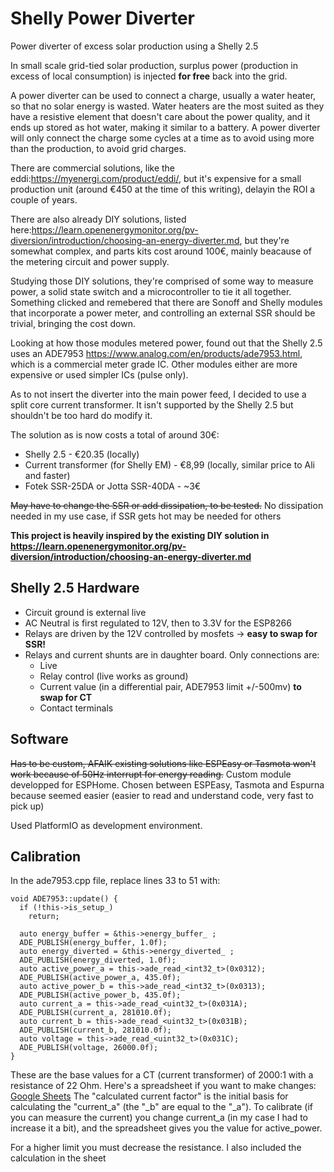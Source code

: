 # Shelly Power Diverter
Power diverter of excess solar production using a Shelly 2.5

In small scale grid-tied solar production, surplus power (production in excess of local consumption) is injected **for free** back into the grid. 

A power diverter can be used to connect a charge, usually a water heater, so that no solar energy is wasted. Water heaters are the most suited as they have a resistive element that doesn't care about the power quality, and it ends up stored as hot water, making it similar to a battery. A power diverter will only connect the charge some cycles at a time as to avoid using more than the production, to avoid grid charges.

There are commercial solutions, like the eddi:https://myenergi.com/product/eddi/, but it's expensive for a small production unit (around €450 at the time of this writing), delayin the ROI a couple of years.

There are also already DIY solutions, listed here:https://learn.openenergymonitor.org/pv-diversion/introduction/choosing-an-energy-diverter.md, but they're somewhat complex, and parts kits cost around 100€, mainly beacause of the metering circuit and power supply.

Studying those DIY solutions, they're comprised of some way to measure power, a solid state switch and a microcontroller to tie it all together. Something clicked and remebered that there are Sonoff and Shelly modules that incorporate a power meter, and controlling an external SSR should be trivial, bringing the cost down.

Looking at how those modules metered power, found out that the Shelly 2.5 uses an ADE7953 https://www.analog.com/en/products/ade7953.html, which is a commercial meter grade IC. Other modules either are more expensive or used simpler ICs (pulse only).

As to not insert the diverter into the main power feed, I decided to use a split core current transformer. It isn't supported by the Shelly 2.5 but shouldn't be too hard do modify it.

The solution as is now costs a total of around 30€:
* Shelly 2.5 - €20.35 (locally)
* Current transformer (for Shelly EM) - €8,99 (locally, similar price to Ali and faster)
* Fotek SSR-25DA or Jotta SSR-40DA - ~3€

~~May have to change the SSR or add dissipation, to be tested.~~ No dissipation needed in my use case, if SSR gets hot may be needed for others

**This project is heavily inspired by the existing DIY solution in https://learn.openenergymonitor.org/pv-diversion/introduction/choosing-an-energy-diverter.md**

## Shelly 2.5 Hardware
* Circuit ground is external live
* AC Neutral is first regulated to 12V, then to 3.3V for the ESP8266
* Relays are driven by the 12V controlled by mosfets -> **easy to swap for SSR!**
* Relays and current shunts are in daughter board. Only connections are:
  * Live
  * Relay control (live works as ground)
  * Current value (in a differential pair, ADE7953 limit +/-500mv) **to swap for CT**
  * Contact terminals

## Software
~~Has to be custom, AFAIK existing solutions like ESPEasy or Tasmota won't work because of 50Hz interrupt for energy reading.~~
Custom module developped for ESPHome. Chosen between ESPEasy, Tasmota and Espurna because seemed easier (easier to read and understand code, very fast to pick up)

Used PlatformIO as development environment.

## Calibration
In the ade7953.cpp file, replace lines 33 to 51 with:
```
void ADE7953::update() {
  if (!this->is_setup_)
    return;

  auto energy_buffer = &this->energy_buffer_ ;
  ADE_PUBLISH(energy_buffer, 1.0f);
  auto energy_diverted = &this->energy_diverted_ ;
  ADE_PUBLISH(energy_diverted, 1.0f);  
  auto active_power_a = this->ade_read_<int32_t>(0x0312);
  ADE_PUBLISH(active_power_a, 435.0f);    
  auto active_power_b = this->ade_read_<int32_t>(0x0313);
  ADE_PUBLISH(active_power_b, 435.0f);
  auto current_a = this->ade_read_<uint32_t>(0x031A);
  ADE_PUBLISH(current_a, 281010.0f);  
  auto current_b = this->ade_read_<uint32_t>(0x031B);
  ADE_PUBLISH(current_b, 281010.0f);
  auto voltage = this->ade_read_<uint32_t>(0x031C);
  ADE_PUBLISH(voltage, 26000.0f);
}

```
These are the base values ​​for a CT (current transformer) of 2000:1 with a resistance of 22 Ohm.
Here's a spreadsheet if you want to make changes: [Google Sheets](https://docs.google.com/spreadsheets/d/10r9y6UEH0_P3OAnRmqzOGrElQc8ZBHv0Mporhut8w8I/edit?usp=sharing)
The "calculated current factor" is the initial basis for calculating the "current_a" (the "_b" are equal to the "_a"). To calibrate (if you can measure the current) you change current_a (in my case I had to increase it a bit), and the spreadsheet gives you the value for active_power.

For a higher limit you must decrease the resistance. I also included the calculation in the sheet
